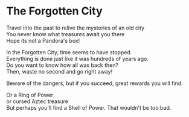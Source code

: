 # The Forgotten City

Travel into the past to relive the mysteries of an old city <br>
You never know what treasures await you there <br>
Hope its not a Pandora's box! <br>

In the Forgotten City, time seems to have stopped. <br>
Everything is done just like it was hundreds of years ago. <br>
Do you want to know how all was back then? <br>
Then, waste no second and go right away! <br>

Beware of the dangers, but if you succeed, great rewards you will find.

Or a Ring of Power <br>
or cursed Aztec treasure<br>
But perhaps you'll find a Shell of Power. That wouldn't be too bad.<br>
